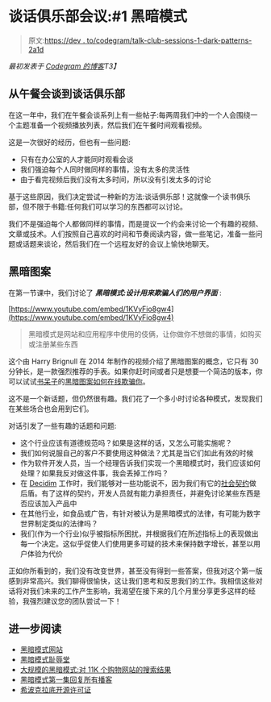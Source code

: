 # 谈话俱乐部会议:#1 黑暗模式

> 原文:[https://dev . to/codegram/talk-club-sessions-1-dark-patterns-2a1d](https://dev.to/codegram/talk-club-sessions-1-dark-patterns-2a1d)

*最初发表于 [Codegram 的博客](https://www.codegram.com/blog/talk-club-sessions-1-dark-patterns)T3】*

## [](#from-lunch-talks-to-the-talk-club%E2%84%A2)从午餐会谈到谈话俱乐部

在这一年中，我们在午餐会谈系列上有一些帖子:每两周我们中的一个人会围绕一个主题准备一个视频播放列表，然后我们在午餐时间观看视频。

这是一次很好的经历，但也有一些问题:

*   只有在办公室的人才能同时观看会谈
*   我们强迫每个人同时做同样的事情，没有太多的灵活性
*   由于看完视频后我们没有太多时间，所以没有引发太多的讨论

基于这些原因，我们决定尝试一种新的方法:谈话俱乐部！这就像一个读书俱乐部，但不限于书籍:任何我们可以学习的东西都可以讨论。

我们不是强迫每个人都做同样的事情，而是提议一个约会来讨论一个有趣的视频、文章或技术。人们按照自己喜欢的时间和节奏阅读内容，做一些笔记，准备一些问题或话题来谈论，然后我们在一个远程友好的会议上愉快地聊天。

## [](#dark-patterns)黑暗图案

在第一节课中，我们讨论了 ***黑暗模式:设计用来欺骗人们的用户界面*** :

[https://www.youtube.com/embed/1KVyFio8gw4](https://www.youtube.com/embed/1KVyFio8gw4)

> 黑暗模式是网站和应用程序中使用的伎俩，让你做你不想做的事情，如购买或注册某些东西

这个由 Harry Brignull 在 2014 年制作的视频介绍了黑暗图案的概念，它只有 30 分钟长，是一款强烈推荐的手表。如果你赶时间或者只是想要一个简洁的版本，你可以试试[书呆子](https://twitter.com/TheeNerdwriter)的[黑暗图案如何在线欺骗你](https://www.youtube.com/watch?v=kxkrdLI6e6M)。

这不是一个新话题，但仍然很有趣。我们花了一个多小时讨论各种模式，发现我们在某些场合也会用到它们。

对话引发了一些有趣的话题和问题:

*   这个行业应该有道德规范吗？如果是这样的话，又怎么可能实施呢？
*   我们如何说服自己的客户不要使用这种做法？尤其是当它们如此有效的时候
*   作为软件开发人员，当一个经理告诉我们实现一个黑暗模式时，我们应该如何处理？如果我反对做这件事，我会丢掉工作吗？
*   在 [Decidim](https://www.codegram.com/our-work/decidim) 工作时，我们能够对一些功能说不，因为我们有它的[社会契约](https://docs.decidim.org/social-contract/en/social-contract/)做后盾。有了这样的契约，开发人员就有能力承担责任，并避免讨论某些东西是否应该加入产品中
*   在其他行业，如食品或广告，有针对被认为是黑暗模式的法律，有可能为数字世界制定类似的法律吗？
*   我们(作为一个行业)似乎被指标所困扰，并根据我们在所述指标上的表现做出每一个决定。这似乎促使人们使用更多可疑的技术来保持数字增长，甚至以用户体验为代价

正如你所看到的，我们没有改变世界，甚至没有得到一些答案，但我对这个第一版感到非常高兴。我们聊得很愉快，这让我们思考和反思我们的工作。我相信这些对话将对我们未来的工作产生影响，我渴望在接下来的几个月里分享更多这样的经验，我强烈建议您的团队尝试一下！

## [](#further-reading)进一步阅读

*   [黑暗模式网站](https://www.darkpatterns.org/)
*   [黑暗模式耻辱堂](https://darkpatterns.uxp2.com/)
*   [大规模的黑暗模式:对 11K 个购物网站的搜索结果](https://webtransparency.cs.princeton.edu/dark-patterns/)
*   [黑暗模式第一集回复所有播客](https://gimletmedia.com/shows/reply-all/6nhgol)
*   [希波克拉底开源许可证](https://firstdonoharm.dev)